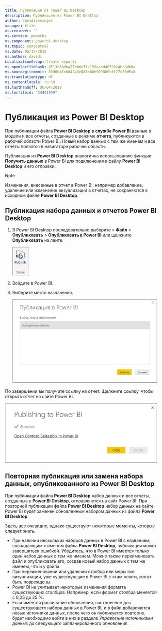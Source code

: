 ```yaml
---
title: Публикация из Power BI Desktop
description: Публикация из Power BI Desktop
author: davidiseminger
manager: kfile
ms.reviewer: ''
ms.service: powerbi
ms.component: powerbi-desktop
ms.topic: conceptual
ms.date: 05/17/2018
ms.author: davidi
LocalizationGroup: Create reports
ms.openlocfilehash: d513c68dba27bb6e37a158eaad4059b24bc8db6a
ms.sourcegitcommit: 80d6b45eb84243e801b60b9038b9bff77c30d5c8
ms.translationtype: HT
ms.contentlocale: ru-RU
ms.lasthandoff: 06/04/2018
ms.locfileid: "34481999"
---
```

# <a name="publish-from-power-bi-desktop"></a>Публикация из Power BI Desktop
При публикации файла **Power BI Desktop** в **службе Power BI** данные в модели и все отчеты, созданные в режиме **отчета**, публикуются в рабочей области Power BI. Новый набор данных с тем же именем и все отчеты появятся в навигаторе рабочей области.

Публикация из **Power BI Desktop** аналогична использованию функции **Получить данные** в Power BI для подключения к файлу **Power BI Desktop** и его отправки.

> [!NOTE]
> Изменения, внесенные в отчет в Power BI, например добавление, удаление или изменение визуализаций в отчетах, не сохраняются в исходном файле **Power BI Desktop**.
> 
> 

## <a name="to-publish-a-power-bi-desktop-dataset-and-reports"></a>Публикация набора данных и отчетов Power BI Desktop
1. В Power BI Desktop последовательно выберите \> **Файл** \> **Опубликовать** \> **Опубликовать в Power BI** или щелкните **Опубликовать** на ленте.  

   ![Кнопка "Опубликовать"](media/desktop-upload-desktop-files/pbid_publish_publishbutton.png)

2. Войдите в Power BI.
3. Выберите место назначения.

   ![Выбор места публикации](media/desktop-upload-desktop-files/pbid_publish_select_destination.png)

По завершении вы получите ссылку на отчет. Щелкните ссылку, чтобы открыть отчет на сайте Power BI.

![Диалоговое окно с сообщением об успешной публикации](media/desktop-upload-desktop-files/pbid_publish_success.png)

## <a name="re-publish-or-replace-a-dataset-published-from-power-bi-desktop"></a>Повторная публикация или замена набора данных, опубликованного из Power BI Desktop
При публикации файла **Power BI Desktop** набор данных и все отчеты, созданные в **Power BI Desktop**, отправляются на сайт Power BI. При повторной публикации файла **Power BI Desktop** набор данных на сайте Power BI будет заменен обновленным набором данных из файла **Power BI Desktop**.

Здесь все очевидно, однако существуют некоторые моменты, которые следует знать.

* При наличии нескольких наборов данных в Power BI с названием, совпадающим с именем файла **Power BI Desktop**, публикация может завершиться ошибкой. Убедитесь, что в Power BI имеется только один набор данных с тем же именем. Можно также переименовать файл и опубликовать его, создав новый набор данных с тем же именем, что и у файла.
* При переименовании или удалении столбца или меры все визуализации, уже существующие в Power BI с этим полем, могут быть повреждены. 
* Power BI не учитывает некоторые изменения формата существующих столбцов. Например, если формат столбца меняется с 0,25 до 25 %.
* Если имеется расписание обновления, настроенное для существующего набора данных в Power BI, и в файл добавляются новые источники данных, после чего он публикуется повторно, будет необходимо войти в них в разделе *Управление источниками данных* до следующего запланированного обновления.

